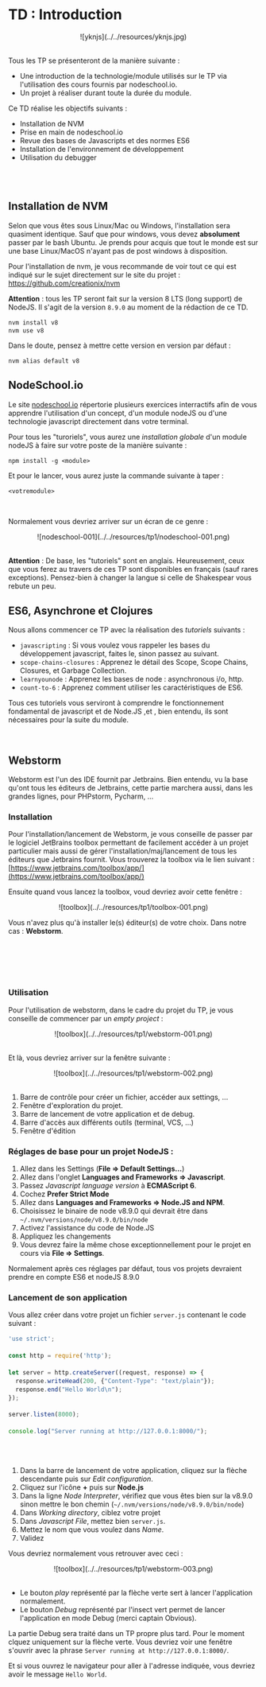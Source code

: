 # TD : Introduction

<center>
![yknjs](../../resources/yknjs.jpg)
<br>
<br>
</center>

Tous les TP se présenteront de la manière suivante :

+ Une introduction de la technologie/module utilisés sur le TP via l'utilisation des cours fournis par nodeschool.io.
+ Un projet à réaliser durant toute la durée du module.

Ce TD réalise les objectifs suivants :

- Installation de NVM
- Prise en main de nodeschool.io
- Revue des bases de Javascripts et des normes ES6
- Installation de l'environnement de développement
- Utilisation du debugger

<br>
<br>

## Installation de NVM

Selon que vous êtes sous Linux/Mac ou Windows, l'installation sera quasiment identique. Sauf que pour windows, vous devez **absolument** passer par le bash Ubuntu. Je prends pour acquis que tout le monde est sur une base Linux/MacOS n'ayant pas de post windows à disposition.

Pour l'installation de nvm, je vous recommande de voir tout ce qui est indiqué sur le sujet directement sur le site du projet : https://github.com/creationix/nvm

**Attention** : tous les TP seront fait sur la version 8 LTS (long support) de NodeJS. Il s'agit de la version `8.9.0` au moment de la rédaction de ce TD.

```
nvm install v8
nvm use v8
```

Dans le doute, pensez à mettre cette version en version par défaut :

```
nvm alias default v8
```

## NodeSchool.io

Le site [nodeschool.io](https://nodeschool.io/fr-fr/) répertorie plusieurs exercices interractifs afin de vous apprendre l'utilisation d'un concept, d'un module nodeJS ou d'une technologie javascript directement dans votre terminal.

Pour tous les "turoriels", vous aurez une *installation globale* d'un module nodeJS à faire sur votre poste de la manière suivante :

```
npm install -g <module>
```

Et pour le lancer, vous aurez juste la commande suivante à taper :

```
<votremodule>
```

<br>

Normalement vous devriez arriver sur un écran de ce genre :

<center>
![nodeschool-001](../../resources/tp1/nodeschool-001.png)
<br>
<br>
</center>

**Attention** : De base, les "tutoriels" sont en anglais. Heureusement, ceux que vous ferez au travers de ces TP sont disponibles en français (sauf rares exceptions). Pensez-bien à changer la langue si celle de Shakespear vous rebute un peu.

## ES6, Asynchrone et Clojures

Nous allons commencer ce TP avec la réalisation des *tutoriels* suivants :

- `javascripting` : Si vous voulez vous rappeler les bases du développement javascript, faites le, sinon passez au suivant.
- `scope-chains-closures` : Apprenez le détail des Scope, Scope Chains, Closures, et Garbage Collection.
- `learnyounode` : Apprenez les bases de node : asynchronous i/o, http.
- `count-to-6` : Apprenez comment utiliser les caractéristiques de ES6.

Tous ces tutoriels vous serviront à comprendre le fonctionnement fondamental de javascript et de Node.JS ,et , bien entendu, ils sont nécessaires pour la suite du module.

<br>

## Webstorm

Webstorm est l'un des IDE fournit par Jetbrains. Bien entendu, vu la base qu'ont tous les éditeurs de Jetbrains, cette partie marchera aussi, dans les grandes lignes, pour PHPstorm, Pycharm, ...

### Installation

Pour l'installation/lancement de Webstorm, je vous conseille de passer par le logiciel JetBrains toolbox permettant de facilement accéder à un projet particulier mais aussi de gérer l'installation/maj/lancement de tous les éditeurs que Jetbrains fournit. Vous trouverez la toolbox via le lien suivant : [https://www.jetbrains.com/toolbox/app/](https://www.jetbrains.com/toolbox/app/)

Ensuite quand vous lancez la toolbox, voud devriez avoir cette fenêtre :

<center>
![toolbox](../../resources/tp1/toolbox-001.png)
</center>

Vous n'avez plus qu'à installer le(s) éditeur(s) de votre choix. Dans notre cas : **Webstorm**.

<br>
<br>
<br>
<br>

### Utilisation

Pour l'utilisation de webstorm, dans le cadre du projet du TP, je vous conseille de commencer par un *empty project* :

<center>
![toolbox](../../resources/tp1/webstorm-001.png)
<br>
<br>
</center>

Et là, vous devriez arriver sur la fenêtre suivante :

<center>
![toolbox](../../resources/tp1/webstorm-002.png)
<br>
<br>
</center>

1. Barre de contrôle pour créer un fichier, accéder aux settings, ...
2. Fenêtre d'exploration du projet.
3. Barre de lancement de votre application et de debug.
4. Barre d'accès aux différents outils (terminal, VCS, ...)
5. Fenêtre d'édition

### Réglages de base pour un projet NodeJS :

1. Allez dans les Settings (**File => Default Settings...**)
2. Allez dans l'onglet **Languages and Frameworks => Javascript**.
3. Passez *Javascript language version* à **ECMAScript 6**.
4. Cochez **Prefer Strict Mode**
5. Allez dans **Languages and Frameworks => Node.JS and NPM**.
6. Choisissez le binaire de node v8.9.0 qui devrait être dans `~/.nvm/versions/node/v8.9.0/bin/node`
7. Activez l'assistance du code de Node.JS
8. Appliquez les changements
9. Vous devrez faire la même chose exceptionnellement pour le projet en cours via **File => Settings**.

Normalement après ces réglages par défaut, tous vos projets devraient prendre en compte ES6 et nodeJS 8.9.0

### Lancement de son application

Vous allez créer dans votre projet un fichier `server.js` contenant le code suivant :

```javascript
'use strict';

const http = require('http');

let server = http.createServer((request, response) => {
  response.writeHead(200, {"Content-Type": "text/plain"});
  response.end("Hello World\n");
});

server.listen(8000);

console.log("Server running at http://127.0.0.1:8000/");
```

<br>
<br>

1. Dans la barre de lancement de votre application, cliquez sur la flèche descendante puis sur *Edit configuration*.
2. Cliquez sur l'icône **+** puis sur **Node.js**
3. Dans la ligne *Node Interpreter*, vérifiez que vous êtes bien sur la v8.9.0 sinon mettre le bon chemin (`~/.nvm/versions/node/v8.9.0/bin/node`)
4. Dans *Working directory*, ciblez votre projet
5. Dans *Javascript File*, mettez bien `server.js`.
6. Mettez le nom que vous voulez dans *Name*.
7. Validez

Vous devriez normalement vous retrouver avec ceci :

<center>
![toolbox](../../resources/tp1/webstorm-003.png)
<br>
<br>
</center>

+ Le bouton *play* représenté par la flèche verte sert à lancer l'application normalement.
+ Le bouton *Debug* représenté par l'insect vert permet de lancer l'application en mode Debug (merci captain Obvious).

La partie Debug sera traité dans un TP propre plus tard. Pour le moment clquez uniquement sur la flèche verte. Vous devriez voir une fenêtre s'ouvrir avec la phrase `Server running at http://127.0.0.1:8000/`.

Et si vous ouvrez le navigateur pour aller à l'adresse indiquée, vous devriez avoir le message `Hello World`.
